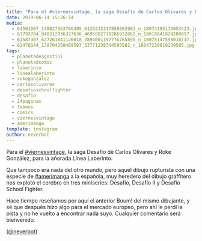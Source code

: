 ```yaml
---
title: "Para el #viernesvintage, la saga Desafío de Carlos Olivares y Roke González, para la añorada Línea Laberinto"
date: 2019-06-14 15:26:14
media: 
  - 64591007_140027953766495_6125232317858082982_n_18074195173053423.jpg
  - 61792704_840312936327636_4695802710286932082_n_18010841824200097.jpg
  - 61587307_627261841126018_7894061397776765895_n_18075147598010737.jpg
  - 62470144_139704250469597_53771238344585582_n_18047238019139585.jpg
tags: 
  - planetadeagostini
  - planetadcomic
  - laberinto
  - linealaberinto
  - rokegonzalez
  - carlosolivares
  - desafioschoolfighter
  - desafio
  - 24paginas
  - tebeos
  - comics
  - viernesvintage
  - amerimanga
template: instagram
author: neverbot
---
```


Para el [#viernesvintage](/tags/viernesvintage), la saga Desafío de Carlos Olivares y Roke González, para la añorada Línea Laberinto.

Que tampoco era nada del otro mundo, pero aquel dibujo rupturista con una especie de [#amerimanga](/tags/amerimanga) a la española, muy heredero del dibujo graffitero nos explotó el cerebro en tres miniseries: Desafío, Desafío II y Desafío School Fighter.

Hace tiempo reseñamos por aquí el anterior Boum! del mismo dibujante, y sé que después hizo algo para el mercado europeo, pero ahí le perdí la pista y no he vuelto a encontrar nada suyo. Cualquier comentario será bienvenido.

([@neverbot](https://instagram.com/neverbot))
